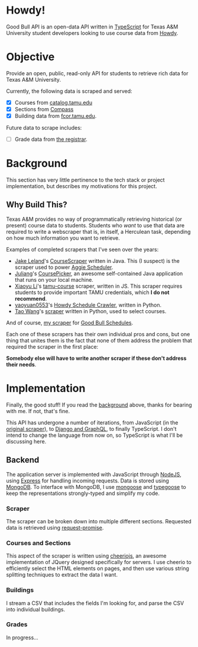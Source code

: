 # Howdy!
Good Bull API is an open-data API written in [TypeScript](https://www.typescriptlang.org/) for Texas A&M University student developers looking to use course data from [Howdy](https://howdy.tamu.edu/uPortal/normal/render.uP).

# Objective
Provide an open, public, read-only API for students to retrieve rich data for Texas A&M University.

Currently, the following data is scraped and served:
- [X] Courses from [catalog.tamu.edu](http://catalog.tamu.edu/undergraduate/course-descriptions/)
- [X] Sections from [Compass](https://compass-ssb.tamu.edu/pls/PROD/bwckschd.p_disp_dyn_sched)
- [X] Building data from [fcor.tamu.edu](http://fcor.tamu.edu/webreporter/indexv6.asp?t=[Current_Inv_Bldgs]).

Future data to scrape includes:
- [ ] Grade data from [the registrar](http://web-as.tamu.edu/gradereport/).

# Background
This section has very little pertinence to the tech stack or project implementation, but describes my motivations for this project.

## Why Build This?
Texas A&M provides no way of programmatically retrieving historical (or present) course data to students. Students who _want_ to use that data are required to write a webscraper that is, in itself, a Herculean task, depending on how much information you want to retrieve.

Examples of completed scrapers that I've seen over the years:
- [Jake Leland](http://jakeleland.com/)'s [CourseScraper](https://github.com/jake-leland/CourseScraper) written in Java. This (I suspect) is the scraper used to power [Aggie Scheduler](http://www.aggiescheduler.com/).
- [Juliang](https://github.com/Juliang0705/)'s [CoursePicker](https://github.com/Juliang0705/CoursePicker), an awesome self-contained Java application that runs on your local machine.
- [Xiaoyu Li](https://github.com/xiaoyu-tamu/)'s [tamu-course](https://github.com/xiaoyu-tamu/tamu-course) scraper, written in JS.  This scraper requires students to provide important TAMU credentials, which __I do not recommend__.
- [yaoyuan0553](https://github.com/yaoyuan0553/)'s [Howdy Schedule Crawler](https://github.com/yaoyuan0553/HowdyScheduleCrawler), written in Python.
- [Tao Wang](https://github.com/taobupt/)'s [scraper](https://github.com/taobupt/tamu) written in Python, used to select courses.

And of course, [my scraper](https://github.com/SaltyQuetzals/GoodBullSchedules/tree/master/server/scraper) for [Good Bull Schedules](https://goodbullschedules.com).

Each one of these scrapers has their own individual pros and cons, but one thing that unites them is the fact that none of them address the problem that required the scraper in the first place: 

__Somebody else will have to write another scraper if these don't address their needs__.

# Implementation

Finally, the good stuff! If you read the [background](#background) above, thanks for bearing with me. If not, that's fine.

This API has undergone a number of iterations, from JavaScript (in the [original scraper](https://github.com/SaltyQuetzals/GoodBullSchedules/tree/master/server/scraper)), to [Django and GraphQL](https://github.com/SaltyQuetzals/Good-Bull-API/tree/5fa008f2225d6ded9f4aa9f86788dccc1427b65a), to finally TypeScript. I don't intend to change the language from now on, so TypeScript is what I'll be discussing here.

## Backend
The application server is implemented with JavaScript through [NodeJS](https://nodejs.org/en/), using [Express](https://github.com/expressjs/express) for handling incoming requests. Data is stored using [MongoDB](https://www.mongodb.com/). To interface with MongoDB, I use [mongoose](https://mongoosejs.com/) and [typegoose](https://github.com/szokodiakos/typegoose) to keep the representations strongly-typed and simplify my code.

### Scraper
The scraper can be broken down into multiple different sections. Requested data is retrieved using [request-promise](https://github.com/request/request-promise).

### Courses and Sections
This aspect of the scraper is written using [cheeriojs](https://cheerio.js.org/), an awesome implementation of JQuery designed specifically for servers. I use cheerio to efficiently select the HTML elements on pages, and then use various string splitting techniques to extract the data I want.

### Buildings
I stream a CSV that includes the fields I'm looking for, and parse the CSV into individual buildings.

### Grades
In progress...
